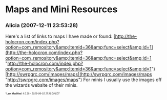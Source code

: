 # Maps and Mini Resources

### **Alicia** (2007-12-11 23:53:28)

Here's a list of links to maps I have made or found:
[http://the-holocron.com/index.php?option=com_remository&amp;Itemid=36&amp;func=select&amp;id=1](http://the-holocron.com/index.php?option=com_remository&amp;Itemid=36&amp;func=select&amp;id=1 "http://the-holocron.com/index.php?option=com_remository&amp;Itemid=36&amp;func=select&amp;id=1")
[http://swrpgrc.com/images/maps](http://swrpgrc.com/images/maps "http://swrpgrc.com/images/maps")
For minis I usually use the images off the wizards website of their minis.



<span style="font-size: 0.5em;">***Last Modified**: 4.0.28 - *2025-06-02 21:36:09 EDT*</span>